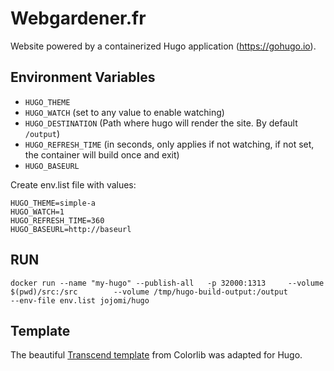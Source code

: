 # Webgardener.fr

Website powered by a containerized Hugo application (https://gohugo.io).

## Environment Variables

* `HUGO_THEME`
* `HUGO_WATCH` (set to any value to enable watching)
* `HUGO_DESTINATION` (Path where hugo will render the site. By default `/output`)
* `HUGO_REFRESH_TIME` (in seconds, only applies if not watching, if not set, the container will build once and exit)
* `HUGO_BASEURL`

Create env.list file with values:

```
HUGO_THEME=simple-a
HUGO_WATCH=1
HUGO_REFRESH_TIME=360
HUGO_BASEURL=http://baseurl
```

## RUN
```
docker run --name "my-hugo" --publish-all   -p 32000:1313     --volume $(pwd)/src:/src        --volume /tmp/hugo-build-output:/output        --env-file env.list jojomi/hugo
```

## Template

The beautiful [Transcend template](https://colorlib.com/wp/template/transcend) from Colorlib was adapted for Hugo.
